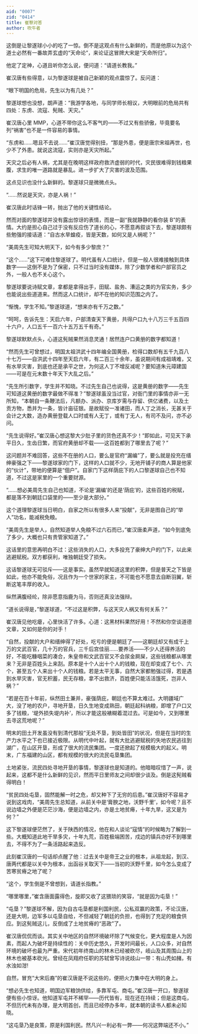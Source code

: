 ```yaml
---
aid: "0007"
zid: "0414"
title: 崔黎对答
author: 吹牛者
---
```


这倒是让黎遂球小小的吃了一惊。倒不是这观点有什么新鲜的，而是他原以为这个道士必然有一番故弄玄虚的“天命论”，来论证这冒牌大宋是“天命所归”。

他定了定神，心道且听你怎么说，便问道：“请道长教我。”

崔汉唐有些得意，以为黎遂球是被自己新颖的观点震惊了。反问道：

“眼下明国的危局，先生以为有几处？”

黎遂球想也没想，朗声道：“我游学各地，与同学师长相议，大明眼前的危局共有四处：东虏、流寇、髡贼、天灾。”

崔汉唐心里 MMP，心道不带你这么不客气的――不过又有些骄傲，毕竟要名列“祸害”也不是一件容易的事情。

“东虏和……嗯且不去说……”崔汉唐觉得别扭，“那是外患，便是唐宗宋祖再世，也少不了外患。就说这流寇，实则亦是天灾所起。”

天灾之后必有人祸，尤其是在晚明这样政府救济虚弱的时代，灾民很难得到钱粮果腹，求生的唯一道路就是暴乱。进一步扩大了灾害的波及范围。

这点见识也没什么新鲜的。黎遂球只是微微点头。

“……然说是天灾，亦是人祸！”

崔汉唐此时话锋一转，抛出了他的关键性结论。

然而对面的黎遂球并没有露出惊讶的表情，而是一副“我就静静的看你装 B”的表情。大约是担心自己过于没有反应伤了道长的心，不愿意再叙谈下去，黎遂球颇有些勉强的接话道：“自古水旱蝗疫，皆是天数，如何又是人祸呢？”

“美周先生可知大明天下，如今有多少黎庶？”

“这个……”这下可难住黎遂球了。明代虽有人口统计，但是一般人很难接触到具体数字――这倒不是为了保密，只不过当时没有媒体，除了少数学者和户部官员之外，一般人也不关心这个。

黎遂球要说诗赋文章，拿都是拿得出手，田赋、盐务、漕运之类的为官实务，多少也能说出些道道来。然而这人口统计，却不在他的知识范围之内了。

“惭愧，学生不知。”黎遂球道，“想来亦有千万之数。”

“呵呵，告诉先生：天启六年，户部清查天下黄册，共得户口九十八万三千五百四十六户，人口五千一百六十五万五千有奇。”

黎遂球默默点头，心道这髡贼果然消息灵通！居然连户口黄册的数字都知道！

“然而先生可曾想过，明国太祖洪武十四年编全国黄册，检得口数却有五千九百八十七万――自洪武十四年至天启六年，有二百三十余年，虽说期间有成祖靖难，又有水旱灾害，到底也还是承平之世，为何这人丁不增反减呢？要知道朱元璋建国――可是在元末数十年天下大乱之后。”

“先生所引数字，学生并不知晓。不过先生自己也说得，这是黄册的数字――先生可知道这黄册的数字最做不得准？”黎遂球虽没当过官，对衙门里的事情亦非一无所知，“本朝自一条鞭法后，凡额办、派办、京库岁需与存留、供亿诸费，以及土贡方物，悉并为一条，皆计亩征银。是故赋役一准诸田，而人丁之消长，无甚关于会计之大数，造办黄册登载人口时或有人无丁，或有丁无人，有司不及问，亦不必问。

“先生说得好。”崔汉唐心想这黎大少肚子里的货色还真不少！“即如此，可见天下承平日久，生齿日繁，而官府黄册却不载――这百姓都到了哪里去了呢？”

这问题并不难回答，这些不在册的人口，要么是官府“漏编”了，要么就是投充在缙绅豪强之下――黎遂球家的门下，这样的人口就不少，无地开铺子的商人算是他家的“伙计”，带地的便算是“佃户”。自家门下这样荫庇下的人口黎遂球自己也不知道，不过这是家里的一个重要财源。

“……想必美周先生自己也知道，不论是‘漏编’的还是‘荫庇’的，这些百姓的税赋，都是落不到朝廷口袋里的――至少是大部分。”

这个道理黎遂球当日明白，自家之所以有很多人来“投献”，无非是图自己的“举人”功名，能减税免粮。

“美周先生是举人，自然知道举人免粮不过六石而已，”崔汉唐柔声道，“如今到底免了多少，大概也只有贵管家知道了。”

这话里的意思再明白不过：这些消失的人口，大多投充了豪绅大户的门下，以此来逃避赋税。双方都获利，唯独朝廷受了损失。

这话黎遂球无可驳斥――这是事实。虽然早就知道这里的积弊，但是普天之下皆是如此，他亦不能免俗，况且作为一个世家的家主，不可能也不愿意去自断羽翼，斩断这笔丰厚的收入。

纵然满腹经纶，除非愿意指鹿为马，否则还真没法强辩。

“道长说得是，”黎遂球道，“不过这是积弊，与这天灾人祸又有何关系？”

崔汉唐见他吃瘪，心里快活了许多。心道：这黑材料果然好用！不然和你空谈道德文章，又如何是你的对手！

“自然，投献的大户和缙绅得了好处，吃亏的便是朝廷了――这朝廷却又有成千上万的文武百官，几十万的官兵，三千后宫佳丽……要养活――不少人还得养活的好，不能吃糠咽菜的凑合，朱皇帝和文武百官又不会尿金屙屎，这些钱粮都从哪里来？无非是百姓头上来刮。原本是十个人出十个人的钱粮，现在却变成了七个、六个，甚至五个人来出十个人的钱粮。若是太平无事，自然大家都勉强过得，若是遇到水旱灾害，官无积蓄，民无存粮，拿不出救济，百姓便只能活活饿死，岂非人祸？”

“若是在百十年前，纵然田土兼并，豪强荫庇，朝廷也不算太难过。大明疆域广大，没了地的农户，寻地开垦，日久生地变成熟田，朝廷起科纳粮，即增了户口又多了钱粮，‘堤外损失堤内补’，所以才能这般裱糊着混过去。可是如今，又到哪里去寻这荒地呢？”

明末的田土开发虽没有到清代那般“无处不垦，到处皆田”的状况，但是在当时的生产力水平之下也已接近极限。从明代中叶起，就有大批逃避赋税的失地农民逃往到湖广，在山区开垦，形成了很大的流民集团。一度还掀起了规模极大的起义。明末，广东福建的山区，都有规模的很大的流民屯垦集团。

土地紧张，流民四处寻地开垦的事情，黎遂球也是知道的。他暗暗叹惜了一声，说起来，这都不是什么新鲜的见识，然而平日里师友之间却很少谈及。倒是这髡贼看得明白！

“贫民四处屯垦，固然能解一时之危，却又种下了无穷的后患。”崔汉唐好不容易才说到这戏肉，“美周先生总知道，从前关中是‘膏腴之地，沃野千里’，如今呢？且不说边墙之外便是茫茫沙海，便是边墙之内，亦是土地贫瘠，十年九旱，这又是为何？”

这下黎遂球便茫然了，关于陕西的情况，他在和人谈论“寇情”的时候略为了解到一些。大概知道此地干旱多灾，十年九荒，百姓极端困苦，戍边的镇兵亦好不到哪里去，不得不为了一条活路起来造反。

此刻崔汉唐的一句话却点醒了他：过去关中是帝王之业的根本，从祖龙起，到汉、唐两代都是以关中为根本，出函谷关取天下――当初的沃野千里，如今怎么变成了苦寒贫瘠之地了呢？

“这个，学生倒是不曾想到，请道长指教。”

“哪里哪里，”崔含唐面露得色，旋即又收了这猥琐的笑容，“就是因为屯垦！”

“屯垦？”黎遂球不解，因为自古屯垦都是利国利民，公私双赢的政策，不论汉唐，还是大明，边军多以屯垦自给，不但减轻了朝廷的负担，也得到了充足的粮食供应。到这髡贼这儿，反倒成了土地贫瘠的“恶政”了。

崔汉唐侃侃而谈。其实关中地区的自然环境破坏除了气候变化，更大程度是人为因素，而起人为破坏是持续性的：关中历史悠久，开发时间最长，人口众多，对自然环境的破坏也最为严重。宋代初年终南山的林木已经被砍尽，岐山及其周围山上的林木也被基本砍光。曾经在凤翔府任职的苏轼曾写诗说歧山一带：有山秃如赭，有水浊如泔!

自然，冒充“大宋后裔”的崔汉唐是不说这些的，便把火力集中在大明的身上。

“想必先生也知道，明国边军粮饷供给，多靠军屯、商屯。”崔汉唐一开口，黎遂球便有些小惊讶。他知道军屯并不稀罕――历代皆有，现在还在持续；但是这商屯，不但历代未有办理，是大明首创，而且已经停办多年，就本朝的读书人都未必知晓。

“这屯垦乃是良策，原是利国利民。然凡兴一利必有一弊――何况这弊端还不小。”
